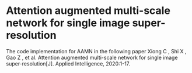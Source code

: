 # Attention augmented multi-scale network for single image super-resolution
The code implementation for AAMN in the following paper
                Xiong C ,  Shi X ,  Gao Z , et al. Attention augmented multi-scale network for single image super-resolution[J]. Applied Intelligence, 2020:1-17.
